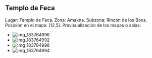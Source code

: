 ## Templo de Feca
Lugar: Templo de Feca.
Zona: Amakna.
Subzona: Rincón de los Boos.
Posición en el mapa: [12,5].
Previsualización de los mapas o salas:
- ![img_183764996](https://media.discordapp.net/attachments/1115311447145193482/1115341979761508402/183764996.jpg)
- ![img_183764992](https://media.discordapp.net/attachments/1115311447145193482/1115341957661732948/183764992.jpg)
- ![img_183764998](https://media.discordapp.net/attachments/1115311447145193482/1115341982588469318/183764998.jpg)
- ![img_183764994](https://media.discordapp.net/attachments/1115311447145193482/1115341958982934548/183764994.jpg)